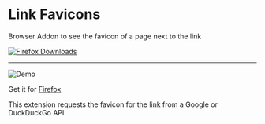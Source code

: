 # Link Favicons

Browser Addon to see the favicon of a page next to the link

[![Firefox Downloads](https://img.shields.io/amo/users/favicons-for-links.svg?style=popout&logo=firefox%20browser&logoColor=dddddd&colorB=green)](https://addons.mozilla.org/firefox/addon/favicons-for-links/)
<!--[![Chrome Downloads](https://img.shields.io/chrome-web-store/users/aclaajgmmfdoclebhdljjpdbnnhdcida.svg?style=popout&logo=google%20chrome&label=downloads&logoColor=dddddd)](https://chrome.google.com/webstore/detail/aclaajgmmfdoclebhdljjpdbnnhdcida/preview?hl=en-GB&authuser=0)-->


---

![Demo](https://i.joethei.space/firefox_2CVCibMnD0.png)


Get it for [Firefox](https://addons.mozilla.org/de/firefox/addon/favicons-for-links/)
<!--,[Chromium](https://chrome.google.com/webstore/detail/aclaajgmmfdoclebhdljjpdbnnhdcida/preview?hl=en-GB&authuser=0)-->

This extension requests the favicon for the link from a Google or DuckDuckGo API.
